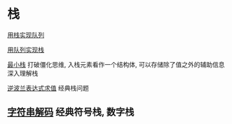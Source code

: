 # 栈

[用栈实现队列](https://leetcode-cn.com/problems/implement-queue-using-stacks/)

[用队列实现栈](https://leetcode-cn.com/problems/implement-stack-using-queues/)	

[最小栈](https://leetcode-cn.com/problems/min-stack/)	打破僵化思维, 入栈元素看作一个结构体, 可以存储除了值之外的辅助信息 	深入理解栈

[逆波兰表达式求值](https://leetcode-cn.com/problems/evaluate-reverse-polish-notation/)	经典栈问题

## [字符串解码](https://leetcode-cn.com/problems/decode-string/)	经典符号栈, 数字栈
